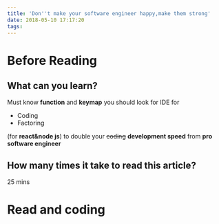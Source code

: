 ```yaml
---
title: 'Don''t make your software engineer happy,make them strong'
date: 2018-05-10 17:17:20
tags:
---
```


# Before Reading

## What can you learn?

Must know **function** and **keymap** you should look for IDE for

* Coding
* Factoring

(for **react&node js**) to double your ~~coding~~ **development speed** from **pro software engineer**

## How many times it take to read this article?

25 mins

# Read and coding

